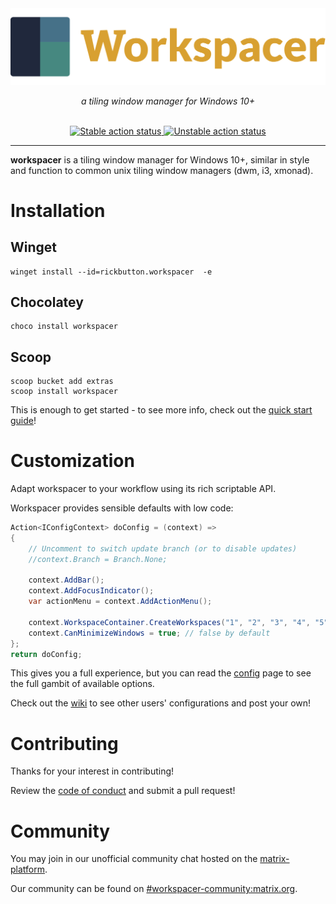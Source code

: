 <div align="center">
  <a href="https://workspacer.org" target="_blank">
    <img alt="Stable action status" src="https://raw.githubusercontent.com/workspacer/workspacer/master/images/logo-wide.svg">
  </a>
  <p>
    <i>a tiling window manager for Windows 10+</i>
  <p>
  <br>
  <a href="https://github.com/workspacer/workspacer/actions/workflows/stable.yml" target="_blank">
    <img alt="Stable action status" src="https://img.shields.io/github/workflow/status/workspacer/workspacer/stable?label=stable&logo=github">
  </a>
  <a href="https://github.com/workspacer/workspacer/actions/workflows/unstable.yml" target="_blank">
    <img alt="Unstable action status" src="https://img.shields.io/github/workflow/status/workspacer/workspacer/unstable?label=unstable&logo=github">
  </a>
</div>

---

__workspacer__ is a tiling window manager for Windows 10+, similar in style and function to common unix tiling window managers (dwm, i3, xmonad).

# Installation

## Winget

```console
winget install --id=rickbutton.workspacer  -e
```

## Chocolatey

```console
choco install workspacer
```

## Scoop

```console
scoop bucket add extras
scoop install workspacer
```

This is enough to get started - to see more info, check out the
[quick start guide][quickstart-page]!

# Customization

Adapt workspacer to your workflow using its rich scriptable API.

Workspacer provides sensible defaults with low code:

```cs
Action<IConfigContext> doConfig = (context) =>
{
    // Uncomment to switch update branch (or to disable updates)
    //context.Branch = Branch.None;

    context.AddBar();
    context.AddFocusIndicator();
    var actionMenu = context.AddActionMenu();

    context.WorkspaceContainer.CreateWorkspaces("1", "2", "3", "4", "5");
    context.CanMinimizeWindows = true; // false by default
};
return doConfig;
```

This gives you a full experience, but you can read the [config][config-page]
page to see the full gambit of available options.

Check out the [wiki][wiki-page] to see other users'
configurations and post your own!

# Contributing

Thanks for your interest in contributing!

Review the [code of conduct](./CODE_OF_CONDUCT.md) and submit a pull request!

# Community

You may join in our unofficial community chat hosted on the [matrix-platform](https://matrix.org/).

Our community can be found on [#workspacer-community:matrix.org](https://matrix.to/#/#workspacer-community:matrix.org).

[workspacer-home]: https://workspacer.org
[quickstart-page]: https://workspacer.org/quickstart
[config-page]: https://workspacer.org/config
[wiki-page]: https://github.com/workspacer/workspacer/wiki/Customization
